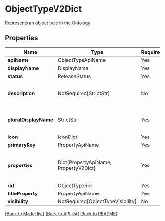 # ObjectTypeV2Dict

Represents an object type in the Ontology.

## Properties
| Name | Type | Required | Description |
| ------------ | ------------- | ------------- | ------------- |
**apiName** | ObjectTypeApiName | Yes |  |
**displayName** | DisplayName | Yes |  |
**status** | ReleaseStatus | Yes |  |
**description** | NotRequired[StrictStr] | No | The description of the object type. |
**pluralDisplayName** | StrictStr | Yes | The plural display name of the object type. |
**icon** | IconDict | Yes |  |
**primaryKey** | PropertyApiName | Yes |  |
**properties** | Dict[PropertyApiName, PropertyV2Dict] | Yes | A map of the properties of the object type. |
**rid** | ObjectTypeRid | Yes |  |
**titleProperty** | PropertyApiName | Yes |  |
**visibility** | NotRequired[ObjectTypeVisibility] | No |  |


[[Back to Model list]](../../README.md#models-v2-link) [[Back to API list]](../../README.md#documentation-for-api-endpoints) [[Back to README]](../../README.md)
